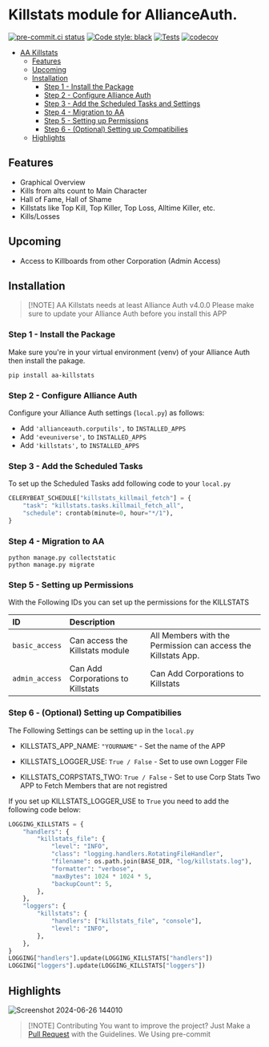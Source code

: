 # Killstats module for AllianceAuth.<a name="aa-killstats"></a>

[![pre-commit.ci status](https://results.pre-commit.ci/badge/github/Geuthur/aa-killstats/master.svg)](https://results.pre-commit.ci/latest/github/Geuthur/aa-killstats/master)
[![Code style: black](https://img.shields.io/badge/code%20style-black-000000.svg)](https://github.com/psf/black)
[![Tests](https://github.com/Geuthur/aa-killstats/actions/workflows/autotester.yml/badge.svg)](https://github.com/Geuthur/aa-killstats/actions/workflows/autotester.yml)
[![codecov](https://codecov.io/gh/Geuthur/aa-killstats/graph/badge.svg?token=jRicu5enZF)](https://codecov.io/gh/Geuthur/aa-killstats)

- [AA Killstats](#aa-killstats)
  - [Features](#features)
  - [Upcoming](#upcoming)
  - [Installation](#features)
    - [Step 1 - Install the Package](#step1)
    - [Step 2 - Configure Alliance Auth](#step2)
    - [Step 3 - Add the Scheduled Tasks and Settings](#step3)
    - [Step 4 - Migration to AA](#step4)
    - [Step 5 - Setting up Permissions](#step5)
    - [Step 6 - (Optional) Setting up Compatibilies](#step6)
  - [Highlights](#highlights)

## Features<a name="features"></a>

- Graphical Overview
- Kills from alts count to Main Character
- Hall of Fame, Hall of Shame
- Killstats like Top Kill, Top Killer, Top Loss, Alltime Killer, etc.
- Kills/Losses

## Upcoming<a name="upcoming"></a>

- Access to Killboards from other Corporation (Admin Access)

## Installation<a name="installation"></a>

> \[!NOTE\]
> AA Killstats needs at least Alliance Auth v4.0.0
> Please make sure to update your Alliance Auth before you install this APP

### Step 1 - Install the Package<a name="step1"></a>

Make sure you're in your virtual environment (venv) of your Alliance Auth then install the pakage.

```shell
pip install aa-killstats
```

### Step 2 - Configure Alliance Auth<a name="step2"></a>

Configure your Alliance Auth settings (`local.py`) as follows:

- Add `'allianceauth.corputils',` to `INSTALLED_APPS`
- Add `'eveuniverse',` to `INSTALLED_APPS`
- Add `'killstats',` to `INSTALLED_APPS`

### Step 3 - Add the Scheduled Tasks<a name="step3"></a>

To set up the Scheduled Tasks add following code to your `local.py`

```python
CELERYBEAT_SCHEDULE["killstats_killmail_fetch"] = {
    "task": "killstats.tasks.killmail_fetch_all",
    "schedule": crontab(minute=0, hour="*/1"),
}
```

### Step 4 - Migration to AA<a name="step4"></a>

```shell
python manage.py collectstatic
python manage.py migrate
```

### Step 5 - Setting up Permissions<a name="step5"></a>

With the Following IDs you can set up the permissions for the KILLSTATS

| ID             | Description                       |                                                               |
| :------------- | :-------------------------------- | :------------------------------------------------------------ |
| `basic_access` | Can access the Killstats module   | All Members with the Permission can access the Killstats App. |
| `admin_access` | Can Add Corporations to Killstats | Can Add Corporations to Killstats                             |

### Step 6 - (Optional) Setting up Compatibilies<a name="step6"></a>

The Following Settings can be setting up in the `local.py`

- KILLSTATS_APP_NAME:          `"YOURNAME"`     - Set the name of the APP

- KILLSTATS_LOGGER_USE:        `True / False`   - Set to use own Logger File

- KILLSTATS_CORPSTATS_TWO:     `True / False`   - Set to use Corp Stats Two APP to Fetch Members that are not registred

If you set up KILLSTATS_LOGGER_USE to `True` you need to add the following code below:

```python
LOGGING_KILLSTATS = {
    "handlers": {
        "killstats_file": {
            "level": "INFO",
            "class": "logging.handlers.RotatingFileHandler",
            "filename": os.path.join(BASE_DIR, "log/killstats.log"),
            "formatter": "verbose",
            "maxBytes": 1024 * 1024 * 5,
            "backupCount": 5,
        },
    },
    "loggers": {
        "killstats": {
            "handlers": ["killstats_file", "console"],
            "level": "INFO",
        },
    },
}
LOGGING["handlers"].update(LOGGING_KILLSTATS["handlers"])
LOGGING["loggers"].update(LOGGING_KILLSTATS["loggers"])
```

## Highlights<a name="highlights"></a>

![Screenshot 2024-06-26 144010](https://github.com/Geuthur/aa-killstats/assets/761682/edc23d4d-719a-4519-b96a-ffbb950d28ca)

> \[!NOTE\]
> Contributing
> You want to improve the project?
> Just Make a [Pull Request](https://github.com/Geuthur/aa-killstats/pulls) with the Guidelines.
> We Using pre-commit
